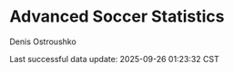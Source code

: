 # Advanced Soccer Statistics
Denis Ostroushko

<!-- gfm -->

Last successful data update: 2025-09-26 01:23:32 CST
